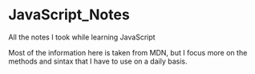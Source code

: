 # JavaScript_Notes
All the notes I took while learning JavaScript

Most of the information here is taken from MDN, but I focus more on the methods and sintax that I have to use on a daily basis. 